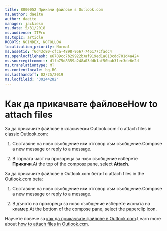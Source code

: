 ```yaml
---
title: 8000052 Прикачи файлове в Outlook.com
ms.author: daeite
author: daeite
manager: jackiesm
ms.date: 5/31/2018
ms.audience: ITPro
ms.topic: article
ROBOTS: NOINDEX, NOFOLLOW
localization_priority: Normal
ms.assetid: f6d43c80-cfca-4898-9567-746177cfadc4
ms.openlocfilehash: e6709cc7b29922b3af919ed1a813cdd701d4a424
ms.sourcegitcommit: d1fb75d8359a248a03ddb1af50bab31ec3de6e2d
ms.translationtype: MT
ms.contentlocale: bg-BG
ms.lasthandoff: 02/25/2019
ms.locfileid: "30244282"
---
```

# <a name="how-to-attach-files"></a><span data-ttu-id="2ddf6-102">Как да прикачвате файлове</span><span class="sxs-lookup"><span data-stu-id="2ddf6-102">How to attach files</span></span>

<span data-ttu-id="2ddf6-103">За да прикачите файлове в класически Outlook.com:</span><span class="sxs-lookup"><span data-stu-id="2ddf6-103">To attach files in classic Outlook.com:</span></span>
  
1. <span data-ttu-id="2ddf6-104">Съставяне на ново съобщение или отговор към съобщение.</span><span class="sxs-lookup"><span data-stu-id="2ddf6-104">Compose a new message or reply to a message.</span></span>
    
2. <span data-ttu-id="2ddf6-105">В горната част на прозореца за ново съобщение изберете **Прикачи**.</span><span class="sxs-lookup"><span data-stu-id="2ddf6-105">At the top of the compose pane, select **Attach**.</span></span> 
    
<span data-ttu-id="2ddf6-106">За да прикачите файлове в Outlook.com бета:</span><span class="sxs-lookup"><span data-stu-id="2ddf6-106">To attach files in the Outlook.com beta:</span></span>
  
1. <span data-ttu-id="2ddf6-107">Съставяне на ново съобщение или отговор към съобщение.</span><span class="sxs-lookup"><span data-stu-id="2ddf6-107">Compose a new message or reply to a message.</span></span>
    
2. <span data-ttu-id="2ddf6-108">В дъното на прозореца за ново съобщение изберете иконата на кламер.</span><span class="sxs-lookup"><span data-stu-id="2ddf6-108">At the bottom of the compose pane, select the paperclip icon.</span></span>
    
<span data-ttu-id="2ddf6-109">Научете повече за [как да прикачвате файлове в Outlook.com](https://go.microsoft.com/fwlink/p/?linkid=2001702&amp;clcid=0x409).</span><span class="sxs-lookup"><span data-stu-id="2ddf6-109">Learn more about [how to attach files in Outlook.com](https://go.microsoft.com/fwlink/p/?linkid=2001702&amp;clcid=0x409).</span></span>
  

